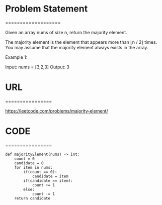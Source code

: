 

# Problem Statement
===================

Given an array nums of size n, return the majority element.

The majority element is the element that appears more than ⌊n / 2⌋ times. You may assume that the majority element always exists in the array.

Example 1:

Input: nums = [3,2,3]
Output: 3


# URL
================

https://leetcode.com/problems/majority-element/

# CODE
================
```
def majorityElement(nums) -> int:
    count = 0
    candidate = 0
    for item in nums:
        if(count == 0):
            candidate = item
        if(candidate == item):
            count += 1
        else:
            count -= 1
    return candidate
```